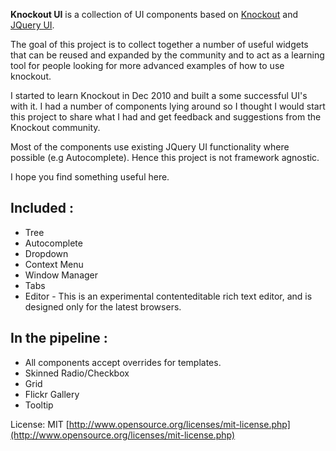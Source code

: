 **Knockout UI** is a collection of UI components based on [Knockout](http://knockoutjs.com/) and [JQuery UI](http://jqueryui.com/). 

The goal of this project is to collect together a number of useful widgets that can be reused and expanded by the community and to act as a learning tool for people looking for more advanced examples of how to use knockout.

I started to learn Knockout in Dec 2010 and built a some successful UI's with it. I had a number of components lying around so I thought I would start this project to share what I had and get feedback and suggestions from the Knockout community. 

Most of the components use existing JQuery UI functionality where possible (e.g Autocomplete). Hence this project is not framework agnostic.

I hope you find something useful here.

Included :
----------

* Tree
* Autocomplete
* Dropdown
* Context Menu
* Window Manager
* Tabs
* Editor - This is an experimental contenteditable rich text editor, and is designed only for the latest browsers.

In the pipeline :
-----------------

* All components accept overrides for templates.
* Skinned Radio/Checkbox
* Grid
* Flickr Gallery
* Tooltip


License: MIT [http://www.opensource.org/licenses/mit-license.php](http://www.opensource.org/licenses/mit-license.php)
